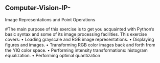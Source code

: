 ## Computer-Vision-IP-
 Image Representations and Point Operations 
 
#The main purpose of this exercise is to get you acquainted with Python’s basic syntax and some of its
image processing facilities. This exercise covers:
• Loading grayscale and RGB image representations.
• Displaying ﬁgures and images. 
• Transforming RGB color images back and forth from the YIQ color space.
• Performing intensity transformations: histogram equalization. 
• Performing optimal quantization


